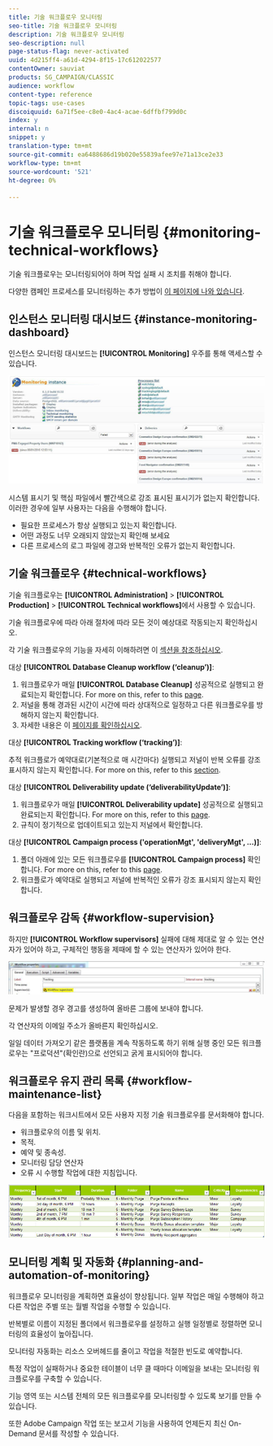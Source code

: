 ```yaml
---
title: 기술 워크플로우 모니터링
seo-title: 기술 워크플로우 모니터링
description: 기술 워크플로우 모니터링
seo-description: null
page-status-flag: never-activated
uuid: 4d215ff4-a61d-4294-8f15-17c612022577
contentOwner: sauviat
products: SG_CAMPAIGN/CLASSIC
audience: workflow
content-type: reference
topic-tags: use-cases
discoiquuid: 6a71f5ee-c8e0-4ac4-acae-6dffbf799d0c
index: y
internal: n
snippet: y
translation-type: tm+mt
source-git-commit: ea6488686d19b020e55839afee97e71a13ce2e33
workflow-type: tm+mt
source-wordcount: '521'
ht-degree: 0%

---
```



# 기술 워크플로우 모니터링 {#monitoring-technical-workflows}

기술 워크플로우는 모니터링되어야 하며 작업 실패 시 조치를 취해야 합니다.

다양한 캠페인 프로세스를 모니터링하는 추가 방법이 [이 페이지에 나와 있습니다](../../production/using/monitoring-guidelines.md).

## 인스턴스 모니터링 대시보드 {#instance-monitoring-dashboard}

인스턴스 모니터링 대시보드는 **[!UICONTROL Monitoring]** 우주를 통해 액세스할 수 있습니다.

![](assets/monitoring_technical_workflows1.png)

시스템 표시기 및 핵심 파일에서 빨간색으로 강조 표시된 표시기가 없는지 확인합니다. 이러한 경우에 일부 사용자는 다음을 수행해야 합니다.

* 필요한 프로세스가 항상 실행되고 있는지 확인합니다.
* 어떤 과정도 너무 오래되지 않았는지 확인해 보세요
* 다른 프로세스의 로그 파일에 경고와 반복적인 오류가 없는지 확인합니다.

## 기술 워크플로우 {#technical-workflows}

기술 워크플로우는 **[!UICONTROL Administration]** > **[!UICONTROL Production]** > **[!UICONTROL Technical workflows]**&#x200B;에서 사용할 수 있습니다.

기술 워크플로우에 따라 아래 절차에 따라 모든 것이 예상대로 작동되는지 확인하십시오.

각 기술 워크플로우의 기능을 자세히 이해하려면 이 [섹션을 참조하십시오](../../workflow/using/about-technical-workflows.md).

대상 **[!UICONTROL Database Cleanup workflow (‘cleanup’)]**:

1. 워크플로우가 매일 **[!UICONTROL Database Cleanup]** 성공적으로 실행되고 완료되는지 확인합니다. For more on this, refer to this [page](../../workflow/using/delivery.md).
1. 저널을 통해 경과된 시간이 시간에 따라 상대적으로 일정하고 다른 워크플로우를 방해하지 않는지 확인합니다.
1. 자세한 내용은 이 [페이지를 확인하십시오](../../production/using/database-cleanup-workflow.md).

대상 **[!UICONTROL Tracking workflow (‘tracking’)]**:

추적 워크플로가 예약대로(기본적으로 매 시간마다) 실행되고 저널이 반복 오류를 강조 표시하지 않는지 확인합니다. For more on this, refer to this [section](../../workflow/using/delivery.md).

대상 **[!UICONTROL Deliverability update (‘deliverabilityUpdate’)]**:

1. 워크플로우가 매일 **[!UICONTROL Deliverability update]** 성공적으로 실행되고 완료되는지 확인합니다. For more on this, refer to this [page](../../workflow/using/delivery.md).
1. 규칙이 정기적으로 업데이트되고 있는지 저널에서 확인합니다.

대상 **[!UICONTROL Campaign process ('operationMgt', 'deliveryMgt', ...)]**:

1. 폴더 아래에 있는 모든 워크플로우를 **[!UICONTROL Campaign process]** 확인합니다. For more on this, refer to this [page](../../workflow/using/campaign.md).
1. 워크플로가 예약대로 실행되고 저널에 반복적인 오류가 강조 표시되지 않는지 확인합니다.

## 워크플로우 감독 {#workflow-supervision}

하지만 **[!UICONTROL Workflow supervisors]** 실패에 대해 제대로 알 수 있는 연산자가 있어야 하고, 구체적인 행동을 제때에 할 수 있는 연산자가 있어야 한다.

![](assets/monitoring_technical_workflows3.png)

문제가 발생할 경우 경고를 생성하여 올바른 그룹에 보내야 합니다.

각 연산자의 이메일 주소가 올바른지 확인하십시오.

일일 데이터 가져오기 같은 플랫폼을 계속 작동하도록 하기 위해 실행 중인 모든 워크플로우는 &quot;프로덕션&quot;(확인란)으로 선언되고 굵게 표시되어야 합니다.

## 워크플로우 유지 관리 목록 {#workflow-maintenance-list}

다음을 포함하는 워크시트에서 모든 사용자 지정 기술 워크플로우를 문서화해야 합니다.

* 워크플로우의 이름 및 위치.
* 목적.
* 예약 및 종속성.
* 모니터링 담당 연산자
* 오류 시 수행할 작업에 대한 지침입니다.

![](assets/monitoring_technical_workflows4.png)

## 모니터링 계획 및 자동화 {#planning-and-automation-of-monitoring}

워크플로우 모니터링을 계획하면 효율성이 향상됩니다. 일부 작업은 매일 수행해야 하고 다른 작업은 주별 또는 월별 작업을 수행할 수 있습니다.

반복별로 이름이 지정된 폴더에서 워크플로우를 설정하고 실행 일정별로 정렬하면 모니터링의 효율성이 높아집니다.

모니터링 자동화는 리소스 오버헤드를 줄이고 작업을 적절한 빈도로 예약합니다.

특정 작업이 실패하거나 중요한 테이블이 너무 클 때마다 이메일을 보내는 모니터링 워크플로우를 구축할 수 있습니다.

기능 영역 또는 시스템 전체의 모든 워크플로우를 모니터링할 수 있도록 보기를 만들 수 있습니다.

또한 Adobe Campaign 작업 또는 보고서 기능을 사용하여 언제든지 최신 On-Demand 문서를 작성할 수 있습니다.
